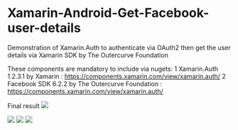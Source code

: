 # Xamarin-Android-Get-Facebook-user-details
Demonstration of Xamarin.Auth to authenticate via OAuth2 then get the user details via Xamarin SDK by The Outercurve Foundation

These components are mandatory to include via nugets:
1 Xamarin.Auth 1.2.3.1 by Xamarin : https://components.xamarin.com/view/xamarin.auth/
2 Facebook SDK 6.2.2 by The Outercurve Foundation : https://components.xamarin.com/view/xamarin.auth/

Final result
![](https://github.com/zayenCh/Xamarin-Android-Get-Facebook-user-details/1FacebookInfo.png)


![](https://github.com/zayenCh/Xamarin-Android-Get-Facebook-user-details/2FacebookInfo.png)
![](https://github.com/zayenCh/Xamarin-Android-Get-Facebook-user-details/3FacebookInfo.png)
![](https://github.com/zayenCh/Xamarin-Android-Get-Facebook-user-details/4FacebookInfo.png)

